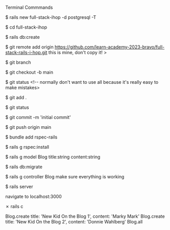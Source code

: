 Terminal Commmands

$ rails new full-stack-ihop -d postgresql -T

$ cd full-stack-ihop

$ rails db:create

$ git remote add origin https://github.com/learn-academy-2023-bravo/full-stack-rails-i-hop.git this is mine, don't copy it! >

$ git branch

$ git checkout -b main

$ git status <!-- normally don't want to use all because it's really easy to make mistakes>

$ git add .

$ git status

$ git commit -m 'initial commit'

$ git push origin main

$ bundle add rspec-rails

$ rails g rspec:install

$ rails g model Blog title:string content:string

$ rails db:migrate

$ rails g controller Blog make sure everything is working

$ rails server

navigate to localhost:3000



✗ rails c  

Blog.create title: 'New Kid On the Blog 1', content: 'Marky Mark'
Blog.create title: 'New Kid On the Blog 2', content: 'Donnie Wahlberg'
Blog.all